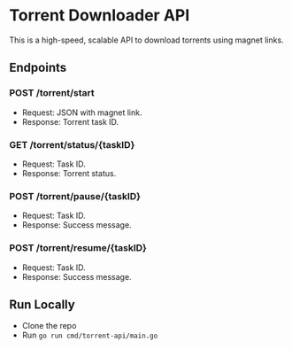# Torrent Downloader API

This is a high-speed, scalable API to download torrents using magnet links.

## Endpoints

### POST /torrent/start
- Request: JSON with magnet link.
- Response: Torrent task ID.

### GET /torrent/status/{taskID}
- Request: Task ID.
- Response: Torrent status.

### POST /torrent/pause/{taskID}
- Request: Task ID.
- Response: Success message.

### POST /torrent/resume/{taskID}
- Request: Task ID.
- Response: Success message.

## Run Locally
- Clone the repo
- Run `go run cmd/torrent-api/main.go`
